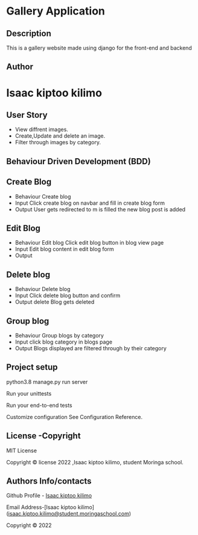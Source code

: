 # Gallery Application

## Description
This is a gallery website made using django for the front-end and  backend

## Author
# Isaac kiptoo kilimo

## User Story
- View diffrent images.
- Create,Update and delete an image.
- Filter through images by category.

## Behaviour Driven Development (BDD)

## Create Blog
- Behaviour	
  Create blog	
- Input	
  Click create blog on navbar and fill in create blog form
- Output
  User gets redirected to m is filled the new blog post is added
## Edit Blog
- Behaviour
  Edit blog
  Click edit blog button in blog view page
- Input	
  Edit blog content in edit blog form
- Output
		
## Delete blog
- Behaviour	
  Delete blog
- Input	
  Click delete blog button and confirm
- Output
  delete	Blog gets deleted 
## Group blog
- Behaviour	
  Group blogs by category
- Input	
  click blog category in blogs page
- Output
  Blogs displayed are filtered through by their category	

## Project setup

python3.8 manage.py run server

Run your unittests

Run your end-to-end tests

Customize configuration
See Configuration Reference.

## License -Copyright 

MIT License

Copyright © license 2022 ,Isaac kiptoo kilimo, student Moringa school.

## Authors Info/contacts

Github Profile - [Isaac kiptoo kilimo](https://github.com/Isaac-kiptoo-kilimo)

Email Address-[Isaac kiptoo kilimo] (isaac.kiptoo.kilimo@student.moringaschool.com)


Copyright © 2022